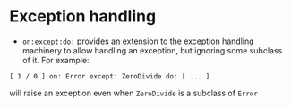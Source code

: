 # Exception handling

- `on:except:do:` provides an extension to the exception handling machinery to allow handling an exception, but ignoring some subclass of it. For example:

```smalltalk
[ 1 / 0 ] on: Error except: ZeroDivide do: [ ... ]
```

will raise an exception even when `ZeroDivide` is a subclass of `Error`
